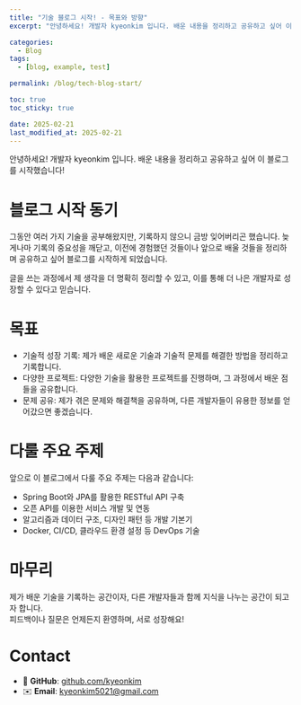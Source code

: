 ```yaml
---
title: "기술 블로그 시작! - 목표와 방향"
excerpt: "안녕하세요! 개발자 kyeonkim 입니다. 배운 내용을 정리하고 공유하고 싶어 이 블로그를 시작했습니다!"

categories:
  - Blog
tags:
  - [blog, example, test]

permalink: /blog/tech-blog-start/

toc: true
toc_sticky: true

date: 2025-02-21
last_modified_at: 2025-02-21
---
```


안녕하세요! 개발자 kyeonkim 입니다. 배운 내용을 정리하고 공유하고 싶어 이 블로그를 시작했습니다!

# 블로그 시작 동기

그동안 여러 가지 기술을 공부해왔지만, 기록하지 않으니 금방 잊어버리곤 했습니다. 늦게나마 기록의 중요성을 깨닫고, 이전에 경험했던 것들이나 앞으로 배울 것들을 정리하며 공유하고 싶어 블로그를 시작하게 되었습니다.

글을 쓰는 과정에서 제 생각을 더 명확히 정리할 수 있고, 이를 통해 더 나은 개발자로 성장할 수 있다고 믿습니다.

# 목표

-   기술적 성장 기록: 제가 배운 새로운 기술과 기술적 문제를 해결한 방법을 정리하고 기록합니다.
-   다양한 프로젝트: 다양한 기술을 활용한 프로젝트를 진행하며, 그 과정에서 배운 점들을 공유합니다.
-   문제 공유: 제가 겪은 문제와 해결책을 공유하며, 다른 개발자들이 유용한 정보를 얻어갔으면 좋겠습니다.

# 다룰 주요 주제

앞으로 이 블로그에서 다룰 주요 주제는 다음과 같습니다:

-   Spring Boot와 JPA를 활용한 RESTful API 구축
-   오픈 API를 이용한 서비스 개발 및 연동
-   알고리즘과 데이터 구조, 디자인 패턴 등 개발 기본기
-   Docker, CI/CD, 클라우드 환경 설정 등 DevOps 기술

# 마무리

제가 배운 기술을 기록하는 공간이자, 다른 개발자들과 함께 지식을 나누는 공간이 되고자 합니다.  
피드백이나 질문은 언제든지 환영하며, 서로 성장해요!

# Contact

- 🔗 **GitHub**: [github.com/kyeonkim](https://github.com/kyeonkim)
- ✉️ **Email**: kyeonkim5021@gmail.com


